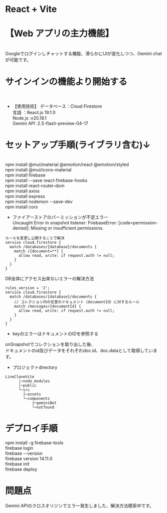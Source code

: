 # React + Vite
# 【Web アプリの主力機能】
<br>
Googleでログインしチャットする機能、滑らかにUIが変化しつつ、Gemini chatが可能です。
<br>

# サインインの機能より開始する
<br>

* 【使用技術】
データベース：Cloud Firestore<br>
言語       ：React.js 19.1.0<br>
Node.js    :v20.18.1<br>
Gemini API :2.5-flash-preview-04-17<br>

# セットアップ手順(ライブラリ含む)↓  
<br>
npm install @mui/material @emotion/react @emotion/styled<br>
npm install @mui/icons-material<br>
npm install firebase<br>
npm install --save react-firebase-hooks<br>
npm install react-router-dom<br>
npm install axios<br>
npm install express<br>
npm install nodemon --save-dev<br>
npm install cors<br>

* ファイアーストアのパーミッションが不足エラー <br>
Uncaught Error in snapshot listener: FirebaseError: [code=permission-denied]: Missing or insufficient permissions.<br>

```
ルールを変更し公開することで解決
service cloud.firestore {
  match /databases/{database}/documents {
    match /{document=**} {
      allow read, write: if request.auth != null;
    }
  }
}

```

DB全体にアクセス出来ないエラーの解決方法<br>

```
rules_version = '2';
service cloud.firestore {
  match /databases/{database}/documents {
    // コレクション内の任意のドキュメント（documentId）に対するルール
    match /messages/{documentId} {
      allow read, write: if request.auth != null;
    }
  }
}
```
* keyのエラーはドキュメントのIDを参照する

onSnapshotでコレクションを取り出した後、<br>
ドキュメントのid及びデータをそれぞれdoc.id、doc.dataとして取得しています。<br>

* プロジェクトdirectory

```
LineCloneVite
      │─node_modules
      │─public
      └─src
        ├─assets
        └─components
            ├─geminiBot
            └─notfound

```

# デプロイ手順

npm install -g firebase-tools
<br>
firebase login
<br>
firebase --version
<br>
firebase version 14.11.0
<br>
firebase init
<br>
firebase deploy

# 問題点

Gemini APIのクロスオリジンでエラー発生しました、解決方法模索中です。